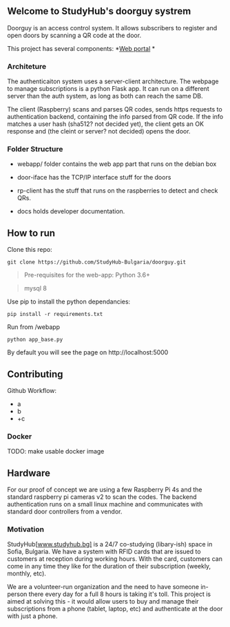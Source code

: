 ## Welcome to StudyHub's doorguy systrem

Doorguy is an access control system. It allows subscribers to register and open doors by scanning a QR code at the door.

This project has several components:
*[Web portal]()
*

### Architeture

The authenticaiton system uses a server-client architecture. 
The webpage to manage subscriptions is a python Flask app. It can run on a different server than the auth system, as long as both can reach the same DB.

The client (Raspberry) scans and parses QR codes, sends https requests to authentication backend, containing the info parsed from QR code. If the info
matches a user hash (sha512? not decided yet), the client gets an OK response and (the cleint or server? not decided) opens the door.

### Folder Structure

- webapp/ folder contains the web app part that runs on the debian box

- door-iface has the TCP/IP interface stuff for the doors

- rp-client has the stuff that runs on the raspberries to detect and check QRs. 

- docs holds developer documentation.

## How to run

Clone this repo:

``` git clone https://github.com/StudyHub-Bulgaria/doorguy.git ```

>Pre-requisites for the web-app: 
> Python 3.6+

> mysql 8

Use pip to install the python dependancies:

``` pip install -r requirements.txt ```

Run from /webapp
```
python app_base.py 
```

By default you will see the page on http://localhost:5000

## Contributing


Github Workflow:
- a
- b
- +c

### Docker

TODO: make usable docker image

## Hardware
For our proof of concept we are using a few Raspberry Pi 4s and the standard raspberry pi cameras v2 to scan the codes.
The backend authentication runs on a small linux machine and communicates with standard door controllers from a vendor.


### Motivation

StudyHub[www.studyhub.bg] is a 24/7 co-studying (libary-ish) space in Sofia, Bulgaria. 
We have a system with RFID cards that are issued to customers at reception during working hours. With the card,
customers can come in any time they like for the duration of their subscription (weekly, monthly, etc).

We are a volunteer-run organization and the need to have someone in-person there every day for a full 8 hours is taking it's toll.
This project is aimed at solving this - it would allow users to buy and manage their subscriptions from a phone (tablet, laptop, etc) 
and authenticate at the door with just a phone.